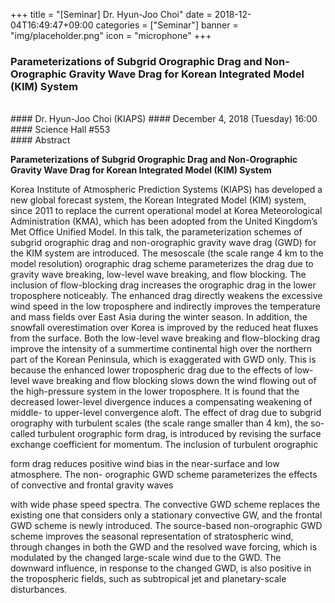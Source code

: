 +++
title = "[Seminar] Dr. Hyun-Joo Choi"
date = 2018-12-04T16:49:47+09:00
categories = ["Seminar"]
banner = "img/placeholder.png"
icon = "microphone"
+++
###  Parameterizations of Subgrid Orographic Drag and Non-Orographic Gravity Wave Drag for Korean Integrated Model (KIM) System


<br>
#### Dr. Hyun-Joo Choi (KIAPS)
#### December 4, 2018 (Tuesday) 16:00
#### Science Hall #553
<br>
#### Abstract

**Parameterizations of Subgrid Orographic Drag and Non-Orographic Gravity Wave Drag for Korean Integrated Model (KIM) System**

Korea Institute of Atmospheric Prediction Systems (KIAPS) has developed a new global
forecast system, the Korean Integrated Model (KIM) system, since 2011 to replace the current
operational model at Korea Meteorological Administration (KMA), which has been adopted
from the United Kingdom’s Met Office Unified Model. In this talk, the parameterization
schemes of subgrid orographic drag and non-orographic gravity wave drag (GWD) for the KIM
system are introduced. The mesoscale (the scale range 4 km to the model resolution) orographic
drag scheme parameterizes the drag due to gravity wave breaking, low-level wave breaking,
and flow blocking. The inclusion of flow-blocking drag increases the orographic drag in the
lower troposphere noticeably. The enhanced drag directly weakens the excessive wind speed
in the low troposphere and indirectly improves the temperature and mass fields over East Asia
during the winter season. In addition, the snowfall overestimation over Korea is improved by
the reduced heat fluxes from the surface. Both the low-level wave breaking and flow-blocking
drag improve the intensity of a summertime continental high over the northern part of the
Korean Peninsula, which is exaggerated with GWD only. This is because the enhanced lower
tropospheric drag due to the effects of low-level wave breaking and flow blocking slows down
the wind flowing out of the high-pressure system in the lower troposphere. It is found that the
decreased lower-level divergence induces a compensating weakening of middle- to upper-level
convergence aloft. The effect of drag due to subgrid orography with turbulent scales (the scale
range smaller than 4 km), the so-called turbulent orographic form drag, is introduced by
revising the surface exchange coefficient for momentum. The inclusion of turbulent orographic

form drag reduces positive wind bias in the near-surface and low atmosphere. The non-
orographic GWD scheme parameterizes the effects of convective and frontal gravity waves

with wide phase speed spectra. The convective GWD scheme replaces the existing one that
considers only a stationary convective GW, and the frontal GWD scheme is newly introduced.
The source-based non-orographic GWD scheme improves the seasonal representation of
stratospheric wind, through changes in both the GWD and the resolved wave forcing, which is
modulated by the changed large-scale wind due to the GWD. The downward influence, in
response to the changed GWD, is also positive in the tropospheric fields, such as subtropical
jet and planetary-scale disturbances.

